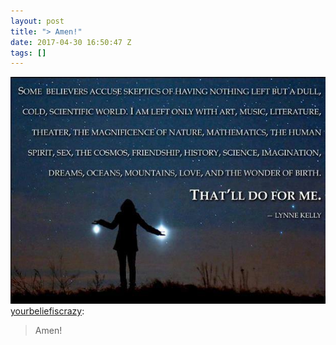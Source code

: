 ```yaml
---
layout: post
title: "> Amen!"
date: 2017-04-30 16:50:47 Z
tags: []
---
```

![](/media/2017/04/160157289134.jpg)
[yourbeliefiscrazy](http://yourbeliefiscrazy.tumblr.com/post/160155850065/amen):

> Amen!
